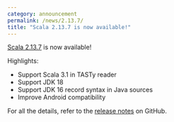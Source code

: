 ```yaml
---
category: announcement
permalink: /news/2.13.7/
title: "Scala 2.13.7 is now available!"
---
```

[Scala 2.13.7](https://github.com/scala/scala/releases/tag/v2.13.7) is now available!

Highlights:

* Support Scala 3.1 in TASTy reader
* Support JDK 18
* Support JDK 16 record syntax in Java sources
* Improve Android compatibility

For all the details, refer to the [release notes](https://github.com/scala/scala/releases/tag/v2.13.7) on GitHub.
